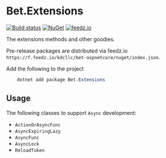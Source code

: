 # Bet.Extensions

[![Build status](https://ci.appveyor.com/api/projects/status/fo9rakj7s7uhs3ij?svg=true)](https://ci.appveyor.com/project/kdcllc/bet-aspnetcore)
[![NuGet](https://img.shields.io/nuget/v/Bet.Extensions.svg)](https://www.nuget.org/packages?q=Bet.Extensions)
[![feedz.io](https://img.shields.io/badge/endpoint.svg?url=https://f.feedz.io/kdcllc/bet-aspnetcore/shield/Bet.Extensions/latest)](https://f.feedz.io/kdcllc/bet-aspnetcore/packages/Bet.Extensions/latest/download)

The extensions methods and other goodies.

Pre-release packages are distributed via feedz.io `https://f.feedz.io/kdcllc/bet-aspnetcore/nuget/index.json`.

Add the following to the project

```csharp
    dotnet add package Bet.Extensions
```

## Usage

The following classes to support `Async` development:

- `ActionOrAsyncFunc`
- `AsyncExpiringLazy`
- `AsyncFunc`
- `AsyncLock`
- `ReloadToken`
